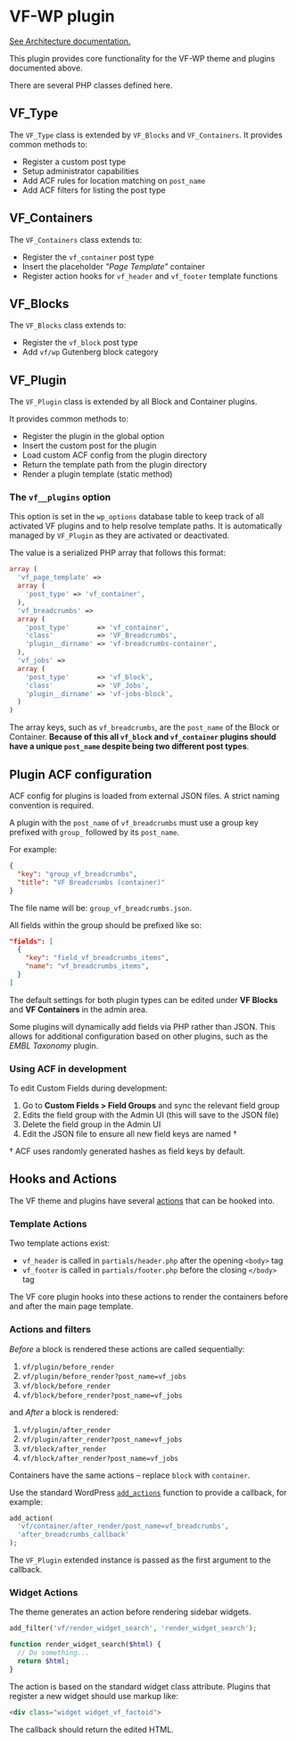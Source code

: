 # VF-WP plugin

[See Architecture documentation.](/docs/architecture.md)

This plugin provides core functionality for the VF-WP theme and plugins documented above.

There are several PHP classes defined here.

## VF_Type

The `VF_Type` class is extended by `VF_Blocks` and `VF_Containers`. It provides common methods to:

* Register a custom post type
* Setup administrator capabilities
* Add ACF rules for location matching on `post_name`
* Add ACF filters for listing the post type

## VF_Containers

The `VF_Containers` class extends to:

* Register the `vf_container` post type
* Insert the placeholder *"Page Template"* container
* Register action hooks for `vf_header` and `vf_footer` template functions

## VF_Blocks

The `VF_Blocks` class extends to:

* Register the `vf_block` post type
* Add `vf/wp` Gutenberg block category

## VF_Plugin

The `VF_Plugin` class is extended by all Block and Container plugins.

It provides common methods to:

* Register the plugin in the global option
* Insert the custom post for the plugin
* Load custom ACF config from the plugin directory
* Return the template path from the plugin directory
* Render a plugin template (static method)

### The `vf__plugins` option

This option is set in the `wp_options` database table to keep track of all activated VF plugins and to help resolve template paths. It is automatically managed by `VF_Plugin` as they are activated or deactivated.

The value is a serialized PHP array that follows this format:

```php
array (
  'vf_page_template' =>
  array (
    'post_type' => 'vf_container',
  ),
  'vf_breadcrumbs' =>
  array (
    'post_type'       => 'vf_container',
    'class'           => 'VF_Breadcrumbs',
    'plugin__dirname' => 'vf-breadcrumbs-container',
  ),
  'vf_jobs' =>
  array (
    'post_type'       => 'vf_block',
    'class'           => 'VF_Jobs',
    'plugin__dirname' => 'vf-jobs-block',
  )
)
```

The array keys, such as `vf_breadcrumbs`, are the `post_name` of the Block or Container. **Because of this all `vf_block` and `vf_container` plugins should have a unique `post_name` despite being two different post types**.

## Plugin ACF configuration

ACF config for plugins is loaded from external JSON files. A strict naming convention is required.

A plugin with the `post_name` of `vf_breadcrumbs` must use a group key prefixed with `group_` followed by its `post_name`.

For example:

```json
{
  "key": "group_vf_breadcrumbs",
  "title": "VF Breadcrumbs (container)"
}
```

The file name will be: `group_vf_breadcrumbs.json`.

All fields within the group should be prefixed like so:

```json
"fields": [
  {
    "key": "field_vf_breadcrumbs_items",
    "name": "vf_breadcrumbs_items",
  }
]
```

The default settings for both plugin types can be edited under **VF Blocks** and **VF Containers** in the admin area.

Some plugins will dynamically add fields via PHP rather than JSON. This allows for additional configuration based on other plugins, such as the *EMBL Taxonomy* plugin.

### Using ACF in development

To edit Custom Fields during development:

1. Go to **Custom Fields > Field Groups** and sync the relevant field group
2. Edits the field group with the Admin UI (this will save to the JSON file)
3. Delete the field group in the Admin UI
4. Edit the JSON file to ensure all new field keys are named †

† ACF uses randomly generated hashes as field keys by default.

## Hooks and Actions

The VF theme and plugins have several [actions](https://developer.wordpress.org/plugins/hooks/actions/) that can be hooked into.

### Template Actions

Two template actions exist:

* `vf_header` is called in `partials/header.php` after the opening `<body>` tag
* `vf_footer` is called in `partials/footer.php` before the closing `</body>` tag

The VF core plugin hooks into these actions to render the containers before and after the main page template.

### Actions and filters

*Before* a block is rendered these actions are called sequentially:

1. `vf/plugin/before_render`
2. `vf/plugin/before_render?post_name=vf_jobs`
3. `vf/block/before_render`
4. `vf/block/before_render?post_name=vf_jobs`

and *After* a block is rendered:

1. `vf/plugin/after_render`
2. `vf/plugin/after_render?post_name=vf_jobs`
3. `vf/block/after_render`
4. `vf/block/after_render?post_name=vf_jobs`

Containers have the same actions – replace `block` with `container`.

Use the standard WordPress [`add_actions`](https://developer.wordpress.org/reference/functions/add_action/) function to provide a callback, for example:

```php
add_action(
  'vf/container/after_render/post_name=vf_breadcrumbs',
  'after_breadcrumbs_callback'
);
```

The `VF_Plugin` extended instance is passed as the first argument to the callback.

### Widget Actions

The theme generates an action before rendering sidebar widgets.

```php
add_filter('vf/render_widget_search', 'render_widget_search');

function render_widget_search($html) {
  // Do something...
  return $html;
}
```

The action is based on the standard widget class attribute. Plugins that register a new widget should use markup like:

```html
<div class="widget widget_vf_factoid">
```

The callback should return the edited HTML.
